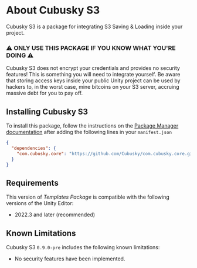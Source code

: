 # About Cubusky S3
Cubusky S3 is a package for integrating S3 Saving & Loading inside your project.

### ⚠️ ONLY USE THIS PACKAGE IF YOU KNOW WHAT YOU'RE DOING ⚠️
Cubusky S3 does not encrypt your credentials and provides no security features! This is something you will need to integrate yourself. Be aware that storing access keys inside your public Unity project can be used by hackers to, in the worst case, mine bitcoins on your S3 server, accruing massive debt for you to pay off.

## Installing Cubusky S3
To install this package, follow the instructions on the [Package Manager documentation](https://docs.unity3d.com/Manual/upm-ui-giturl.html) after adding the following lines in your `manifest.json`
```json
{
  "dependencies": {
    "com.cubusky.core": "https://github.com/Cubusky/com.cubusky.core.git#1.2"
  }
}
```

## Requirements
This version of _Templates Package_ is compatible with the following versions of the Unity Editor:
- 2022.3 and later (recommended)

## Known Limitations
Cubusky S3 `0.9.0-pre` includes the following known limitations:
- No security features have been implemented.
